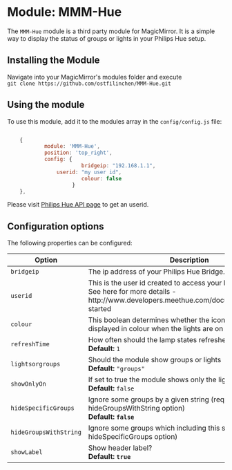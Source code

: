 # Module: MMM-Hue
The `MMM-Hue` module is a third party module for MagicMirror. It is a simple way to display the status of groups or lights in your Philips Hue setup.

## Installing the Module
Navigate into your MagicMirror's modules folder and execute <br>
`git clone https://github.com/ostfilinchen/MMM-Hue.git`
## Using the module

To use this module, add it to the modules array in the `config/config.js` file:
````javascript

	{
		    module: 'MMM-Hue',
		    position: 'top_right',
		    config: {
                    	bridgeip: "192.168.1.1",
		    	userid: "my user id",
                    	colour: false
        		     }
	},
````
Please visit [Philips Hue API page](https://www.developers.meethue.com/documentation/getting-started) to get an userid.

## Configuration options

The following properties can be configured:


<table width="100%">
	<!-- why, markdown... -->
	<thead>
		<tr>
			<th>Option</th>
			<th width="100%">Description</th>
		</tr>
	</thead>
	<tbody>
		<tr>
			<td><code>bridgeip</code></td>
			<td>The ip address of your Philips Hue Bridge.
			</td>
		</tr>
		<tr>
			<td><code>userid</code></td>
			<td>This is the user id created to access your Philips Hue Bridge.<br> See here for more details -  http://www.developers.meethue.com/documentation/getting-started
			</td>
		</tr>
		<tr>
			<td><code>colour</code></td>
			<td>This boolean determines whether the icons should be displayed in colour when the lights are on in a given room.
			</td>
		</tr>
		<tr>
			<td><code>refreshTime</code></td>
			<td>How often should the lamp states refreshed (in minutes)</br><b> Default:</b> <code>1</code>
			</td>
		</tr>
		<tr>
			<td><code>lightsorgroups</code></td>
			<td>Should the module show groups or lights</br><b> Default:</b> <code>"groups"</code>
			</td>
		</tr>
		<tr>
			<td><code>showOnlyOn</code></td>
			<td>If set to true the module shows only the lights which are on</br><b> Default:</b> <code>false</code>
			</td>
		</tr>
		<tr>
			<td><code>hideSpecificGroups</code></td>
			<td>Ignore some groups by a given string (requires hideGroupsWithString option)</br> <b>Default:<b> 					<code>false</code>
			</td>
		</tr>
		<tr>
			<td><code>hideGroupsWithString</code></td>
			<td>Ignore some groups which including this string (requires hideSpecificGroups option)
			</td>
		</tr>
		<tr>
			<td><code>showLabel</code></td>
			<td>Show header label?</br><b>Default:<b> <code>true</code>
			</td>
		</tr>
	</tbody>
</table>
